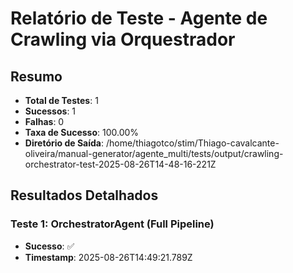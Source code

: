 
# Relatório de Teste - Agente de Crawling via Orquestrador

## Resumo
- **Total de Testes**: 1
- **Sucessos**: 1
- **Falhas**: 0
- **Taxa de Sucesso**: 100.00%
- **Diretório de Saída**: /home/thiagotco/stim/Thiago-cavalcante-oliveira/manual-generator/agente_multi/tests/output/crawling-orchestrator-test-2025-08-26T14-48-16-221Z

## Resultados Detalhados


### Teste 1: OrchestratorAgent (Full Pipeline)
- **Sucesso**: ✅
- **Timestamp**: 2025-08-26T14:49:21.789Z



